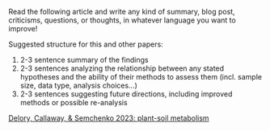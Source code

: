 Read the following article and write any kind of summary, blog post, criticisms, questions, or thoughts, in whatever language you want to improve!

Suggested structure for this and other papers:

1. 2-3 sentence summary of the findings
2. 2-3 sentences analyzing the relationship between any stated hypotheses and the ability of their methods to assess them (incl. sample size, data type, analysis choices...)
3. 2-3 sentences suggesting future directions, including improved methods or possible re-analysis

[Delory, Callaway, & Semchenko 2023: plant-soil metabolism](https://doi.org/10.1111/nph.19490)
